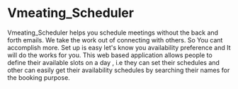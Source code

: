 # Vmeating_Scheduler
Vmeating_Scheduler helps you schedule meetings without  the back and forth emails. We take the work out of connecting with others. So You cant accomplish more. Set up is easy let's know you availability preference and It will do the works for you. This web based application allows people to define their available slots on a day , i.e they can set their schedules and other can easily get their availability schedules by searching their names for the booking purpose.
